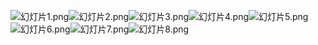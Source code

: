 ![幻灯片1.png](https://cdn.nlark.com/yuque/0/2022/png/412186/1642645357025-63214c5b-ac61-4880-9365-55080028dc24.png#clientId=uddef06ca-2729-4&crop=0&crop=0&crop=1&crop=1&from=paste&height=405&id=ubb25f7a0&margin=%5Bobject%20Object%5D&name=%E5%B9%BB%E7%81%AF%E7%89%871.png&originHeight=810&originWidth=1440&originalType=binary&ratio=1&rotation=0&showTitle=false&size=1198895&status=done&style=none&taskId=uc8fea535-6a4f-4a46-9aba-842a73ad0e2&title=&width=720)![幻灯片2.png](https://cdn.nlark.com/yuque/0/2022/png/412186/1642645356915-497fc792-8704-403f-9a05-ae45d55b66ed.png#clientId=uddef06ca-2729-4&crop=0&crop=0&crop=1&crop=1&from=paste&height=405&id=u7f485905&margin=%5Bobject%20Object%5D&name=%E5%B9%BB%E7%81%AF%E7%89%872.png&originHeight=810&originWidth=1440&originalType=binary&ratio=1&rotation=0&showTitle=false&size=1107046&status=done&style=none&taskId=u3eb280f2-264e-4ea5-90bb-d2f34d44374&title=&width=720)![幻灯片3.png](https://cdn.nlark.com/yuque/0/2022/png/412186/1642645357007-a5510877-4992-47a6-ba3a-ef740c617d2f.png#clientId=uddef06ca-2729-4&crop=0&crop=0&crop=1&crop=1&from=paste&height=405&id=u842bb443&margin=%5Bobject%20Object%5D&name=%E5%B9%BB%E7%81%AF%E7%89%873.png&originHeight=810&originWidth=1440&originalType=binary&ratio=1&rotation=0&showTitle=false&size=1161008&status=done&style=none&taskId=u484f8e4a-c4c7-4014-943f-20a13dcb878&title=&width=720)![幻灯片4.png](https://cdn.nlark.com/yuque/0/2022/png/412186/1642645356976-4f332e26-99f7-47ca-86b1-a90bc1c3c621.png#clientId=uddef06ca-2729-4&crop=0&crop=0&crop=1&crop=1&from=paste&height=405&id=ue947ea42&margin=%5Bobject%20Object%5D&name=%E5%B9%BB%E7%81%AF%E7%89%874.png&originHeight=810&originWidth=1440&originalType=binary&ratio=1&rotation=0&showTitle=false&size=1154128&status=done&style=none&taskId=ucd3e3c4a-f0e4-43d9-b8ac-5c7fdb7ad3b&title=&width=720)![幻灯片5.png](https://cdn.nlark.com/yuque/0/2022/png/412186/1642645357001-e52f99c6-a4dc-49a2-9308-8585f38365b5.png#clientId=uddef06ca-2729-4&crop=0&crop=0&crop=1&crop=1&from=paste&height=405&id=u31ed9718&margin=%5Bobject%20Object%5D&name=%E5%B9%BB%E7%81%AF%E7%89%875.png&originHeight=810&originWidth=1440&originalType=binary&ratio=1&rotation=0&showTitle=false&size=1218042&status=done&style=none&taskId=u9bc4ac9b-d59c-41bd-8874-71729827d55&title=&width=720)![幻灯片6.png](https://cdn.nlark.com/yuque/0/2022/png/412186/1642645359120-41e0efaa-e543-4d65-ac01-d009783d9ea5.png#clientId=uddef06ca-2729-4&crop=0&crop=0&crop=1&crop=1&from=paste&height=405&id=udc66b741&margin=%5Bobject%20Object%5D&name=%E5%B9%BB%E7%81%AF%E7%89%876.png&originHeight=810&originWidth=1440&originalType=binary&ratio=1&rotation=0&showTitle=false&size=1293286&status=done&style=none&taskId=ud6cd3b3b-71d7-46c4-81f3-037f8562943&title=&width=720)![幻灯片7.png](https://cdn.nlark.com/yuque/0/2022/png/412186/1642645359401-a40c4890-b8ef-4e23-b5eb-d27c1af99c1b.png#clientId=uddef06ca-2729-4&crop=0&crop=0&crop=1&crop=1&from=paste&height=405&id=uf28020fb&margin=%5Bobject%20Object%5D&name=%E5%B9%BB%E7%81%AF%E7%89%877.png&originHeight=810&originWidth=1440&originalType=binary&ratio=1&rotation=0&showTitle=false&size=1188086&status=done&style=none&taskId=ueda69985-eed5-4630-abfc-4958b821fd6&title=&width=720)![幻灯片8.png](https://cdn.nlark.com/yuque/0/2022/png/412186/1642645359503-eb874eaf-140b-441e-a71c-448bf3fc36dd.png#clientId=uddef06ca-2729-4&crop=0&crop=0&crop=1&crop=1&from=paste&height=405&id=u60ae752d&margin=%5Bobject%20Object%5D&name=%E5%B9%BB%E7%81%AF%E7%89%878.png&originHeight=810&originWidth=1440&originalType=binary&ratio=1&rotation=0&showTitle=false&size=1307225&status=done&style=none&taskId=u33fb6dd3-18b8-4339-8554-65d09377d81&title=&width=720)
